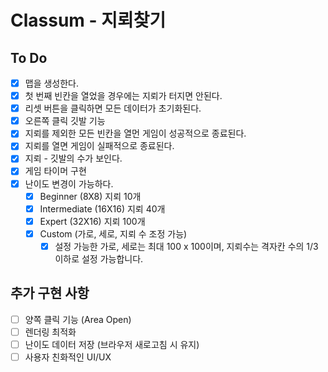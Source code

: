 # Classum - 지뢰찾기

## To Do

- [x] 맵을 생성한다.
- [x] 첫 번째 빈칸을 열었을 경우에는 지뢰가 터지면 안된다.
- [x] 리셋 버튼을 클릭하면 모든 데이터가 초기화된다.
- [x] 오른쪽 클릭 깃발 기능
- [x] 지뢰를 제외한 모든 빈칸을 열먼 게임이 성공적으로 종료된다.
- [x] 지뢰를 열면 게임이 실패적으로 종료된다.
- [x] 지뢰 - 깃발의 수가 보인다.
- [x] 게임 타이머 구현
- [x] 난이도 변경이 가능하다.
  - [x] Beginner (8X8) 지뢰 10개
  - [x] Intermediate (16X16) 지뢰 40개
  - [x] Expert (32X16) 지뢰 100개
  - [x] Custom (가로, 세로, 지뢰 수 조정 가능)
    - [x] 설정 가능한 가로, 세로는 최대 100 x 100이며, 지뢰수는 격자칸 수의 1/3 이하로 설정 가능합니다.

## 추가 구현 사항

- [ ] 양쪽 클릭 기능 (Area Open)
- [ ] 렌더링 최적화
- [ ] 난이도 데이터 저장 (브라우저 새로고침 시 유지)
- [ ] 사용자 친화적인 UI/UX
